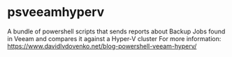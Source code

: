 # psveeamhyperv
A bundle of powershell scripts that sends reports about Backup Jobs found in Veeam and compares it against a Hyper-V cluster
For more information: https://www.davidlvdovenko.net/blog-powershell-veeam-hyperv/
